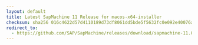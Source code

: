 ```yaml
---
layout: default
title: Latest SapMachine 11 Release for macos-x64-installer
checksum: sha256 016c4622d57d4110189d73df8061dd5bde5f5632fc0e092e40076a64b6fcb591
redirect_to:
  - https://github.com/SAP/SapMachine/releases/download/sapmachine-11.0.20/sapmachine-jdk-11.0.20_macos-x64_bin.dmg
---
```

